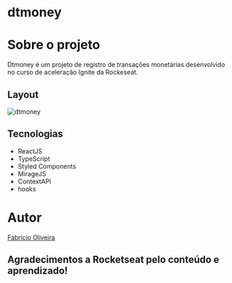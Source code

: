 # dtmoney

# Sobre o projeto

Dtmoney é um projeto de registro de transações monetárias desenvolvido no curso de aceleração Ignite da Rockeseat.

## Layout
![dtmoney](https://github.com/FabricioOliveira1/readMe--model/blob/main/assets/dtmoney.jpg)

## Tecnologias
- ReactJS
- TypeScript
- Styled Components
- MirageJS
- ContextAPI
- hooks


# Autor

[Fabricio Oliveira](https://www.linkedin.com/in/fabricioliveira-1/)

## Agradecimentos a Rocketseat pelo conteúdo e aprendizado!
